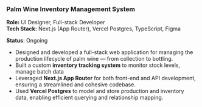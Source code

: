 
### **Palm Wine Inventory Management System**  
**Role:** UI Designer, Full-stack Developer  
**Tech Stack:** Next.js (App Router), Vercel Postgres, TypeScript, Figma

**Status**: Ongoing

- Designed and developed a full-stack web application for managing the production lifecycle of palm wine — from collection to bottling.  
- Built a custom **inventory tracking system** to monitor stock levels, manage batch data 
- Leveraged **Next.js App Router** for both front-end and API development, ensuring a streamlined and cohesive codebase.  
- Used **Vercel Postgres** to model and store production and inventory data, enabling efficient querying and relationship mapping.  



